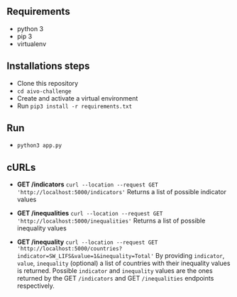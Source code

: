 ## Requirements
- python 3
- pip 3
- virtualenv

## Installations steps

- Clone this repository
- `cd aivo-challenge`
- Create and activate a virtual environment
- Run `pip3 install -r requirements.txt`

## Run

- `python3 app.py`

## cURLs

- **GET /indicators** `curl --location --request GET 'http://localhost:5000/indicators'`
Returns a list of possible indicator values

- **GET /inequalities** `curl --location --request GET 'http://localhost:5000/inequalities'`
Returns a list of possible inequality values

- **GET /inequality** `curl --location --request GET 'http://localhost:5000/countries?indicator=SW_LIFS&value=1&inequality=Total'`
By providing `indicator`, `value`, `inequality` (optional) a list of countries with their inequality values is returned. Possible `indicator` and `inequality` values are the ones returned by the GET `/indicators` and GET `/inequalities` endpoints respectively.

